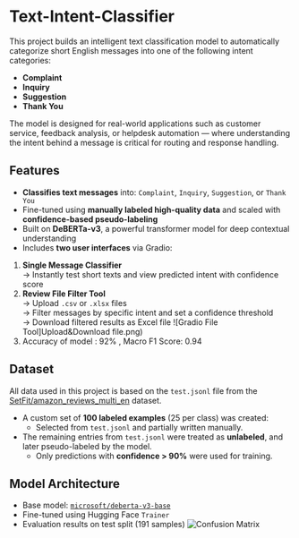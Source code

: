 # Text-Intent-Classifier
This project builds an intelligent text classification model to automatically categorize short English messages into one of the following intent categories:

- **Complaint**
- **Inquiry**
- **Suggestion**
- **Thank You**

The model is designed for real-world applications such as customer service, feedback analysis, or helpdesk automation — where understanding the intent behind a message is critical for routing and response handling.
##  Features
-  **Classifies text messages** into: `Complaint`, `Inquiry`, `Suggestion`, or `Thank You`
-  Fine-tuned using **manually labeled high-quality data** and scaled with **confidence-based pseudo-labeling**
-  Built on **DeBERTa-v3**, a powerful transformer model for deep contextual understanding
-  Includes **two user interfaces** via Gradio:
  1. **Single Message Classifier**  
     → Instantly test short texts and view predicted intent with confidence score
  2. **Review File Filter Tool**  
     → Upload `.csv` or `.xlsx` files  
     → Filter messages by specific intent and set a confidence threshold  
     → Download filtered results as Excel file
     ![Gradio File Tool]Upload&Download file.png)
  3. Accuracy of model : 92% , Macro F1 Score: 0.94
##  Dataset
All data used in this project is based on the `test.jsonl` file from the [SetFit/amazon_reviews_multi_en](https://huggingface.co/datasets/SetFit/amazon_reviews_multi_en) dataset.
- A custom set of **100 labeled examples** (25 per class) was created:
  - Selected from `test.jsonl` and partially written manually.
- The remaining entries from `test.jsonl` were treated as **unlabeled**, and later pseudo-labeled by the model.
  - Only predictions with **confidence > 90%** were used for training.
## Model Architecture
- Base model: [`microsoft/deberta-v3-base`](https://huggingface.co/microsoft/deberta-v3-base)
- Fine-tuned using Hugging Face `Trainer`
- Evaluation results on test split (191 samples)
![Confusion Matrix](ConfusionMatrix.png)

  
